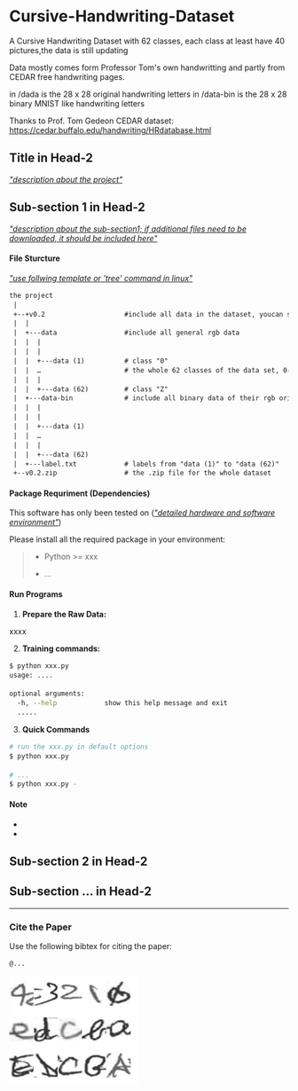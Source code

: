 # Cursive-Handwriting-Dataset
A Cursive Handwriting Dataset with 62 classes, each class at least have 40 pictures,the data is still updating

Data mostly comes form Professor Tom's own handwritting and partly from CEDAR free handwriting pages.

in /dada is the 28 x 28 original handwriting letters
in /data-bin is the 28 x 28 binary MNIST like handwriting letters

Thanks to 
Prof. Tom Gedeon
CEDAR dataset: https://cedar.buffalo.edu/handwriting/HRdatabase.html

## Title in Head-2

*<u>"description about the project"</u>*



## Sub-section 1 in Head-2 

*<u>"description about the sub-section1; if  additional files need to be downloaded, it should be included here"</u>*



#### File Sturcture

*<u>"use follwing template or '[tree](https://www.tecmint.com/linux-tree-command-examples/)' command in linux"</u>*

```reStructuredText
the project
 |
 +--+v0.2                    #include all data in the dataset, youcan see each .png data on the page
 |  |
 |  +---data                 #include all general rgb data
 |  |  |
 |  |  |
 |  |  +---data (1)          # class "0"
 |  |  …                     # the whole 62 classes of the data set, 0-9, a-z,A-Z
 |  |  |
 |  |  +---data (62)         # class "Z"
 |  +---data-bin             # include all binary data of their rgb origin
 |  |  |
 |  |  |
 |  |  +---data (1)
 |  |  …
 |  |  |
 |  |  +---data (62)
 |  +---label.txt            # labels from "data (1)" to "data (62)"
 +--v0.2.zip                 # the .zip file for the whole dataset
```



#### Package Requriment (Dependencies)

This software has only been tested on (*<u>"detailed hardware and software environment"</u>*)

Please install all the required package in your environment: 

> * Python >= xxx
>
> * ...
>



#### Run Programs 

1. **Prepare the Raw Data:**

xxxx

2. **Training commands:**

```bash
$ python xxx.py
usage: ....

optional arguments:
  -h, --help            show this help message and exit
  .....
```

3. **Quick Commands**

```bash
# run the xxx.py in default options 
$ python xxx.py 

# ...
$ python xxx.py -
```



#### Note

* 
* 



## Sub-section 2 in Head-2 





## Sub-section ... in Head-2 





------

### Cite the Paper

Use the following bibtex for citing the paper: 

```reStructuredText
@...

```

![](1.png)
